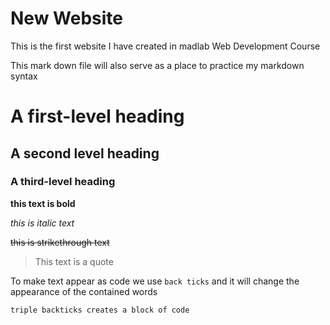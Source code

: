 # New Website
 
This is the first website I have created in madlab Web Development Course

This mark down file will also serve as a place to practice my markdown syntax

# A first-level heading

## A second level heading

### A third-level heading

**this text is bold**

*this is italic text*

~~this is strikethrough text~~

>This text is a quote

To make text appear as code we use `back ticks` and it will change the appearance of the contained words

```triple backticks creates a block of code```

